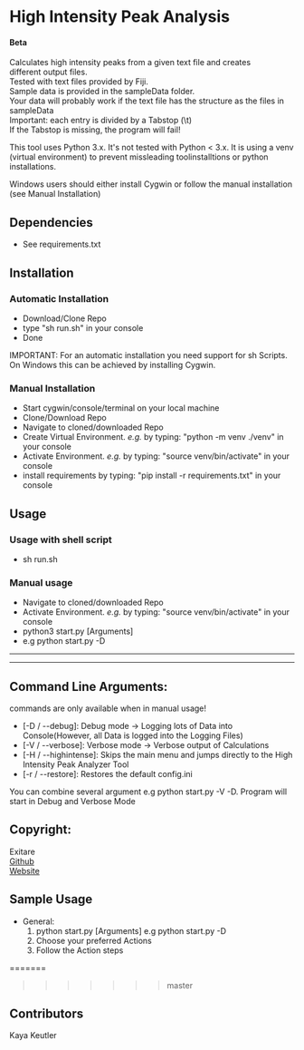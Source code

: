 # High Intensity Peak Analysis


#### Beta


Calculates high intensity peaks from a given text file and creates  
different output files.  
Tested with text files provided by Fiji.  
Sample data is provided in the sampleData folder.  
Your data will probably work if the text file has the structure as the files in sampleData  
Important: each entry is divided by a Tabstop (\t)  
If the Tabstop is missing, the program will fail!

This tool uses Python 3.x. It's not tested with Python < 3.x. It is using a venv (virtual environment) to prevent missleading toolinstalltions or python installations.

Windows users should either install Cygwin or follow the manual installation (see Manual Installation)

## Dependencies

- See requirements.txt

## Installation

### Automatic Installation


- Download/Clone Repo
- type "sh run.sh" in your console
- Done

IMPORTANT: For an automatic installation you need support for sh Scripts. On Windows this can be achieved by installing Cygwin.

### Manual Installation

- Start cygwin/console/terminal on your local machine 
- Clone/Download Repo 
- Navigate to cloned/downloaded Repo
- Create Virtual Environment. *e.g.* by typing: "python -m venv ./venv" in your console
- Activate Environment. *e.g.* by typing: "source venv/bin/activate" in your console
- install requirements by typing: "pip install -r requirements.txt" in your console


## Usage

### Usage with shell script
- sh run.sh

### Manual usage

- Navigate to cloned/downloaded Repo
- Activate Environment. *e.g.* by typing: "source venv/bin/activate" in your console
- python3 start.py [Arguments] 
- e.g python start.py -D
---

***

## Command Line Arguments:

commands are only available when in manual usage!
- [-D / --debug]: Debug mode -> Logging lots of Data into Console(However, all Data is logged into the Logging Files)
- [-V / --verbose]: Verbose mode -> Verbose output of Calculations  
- [-H / --highintense]: Skips the main menu and jumps directly to the High Intensity Peak Analyzer Tool
- [-r / --restore]: Restores the default config.ini

You can combine several argument e.g 
python start.py -V -D. Program will start in Debug and Verbose Mode




## Copyright:
  Exitare  
  [Github](https://github.com/Exitare)  
  [Website](https://exitare.de)

  

## Sample Usage
- General: 
    1. python start.py [Arguments] e.g python start.py -D 
    2. Choose your preferred Actions
    3. Follow the Action steps


=======
>>>>>>> master

## Contributors
Kaya Keutler 

